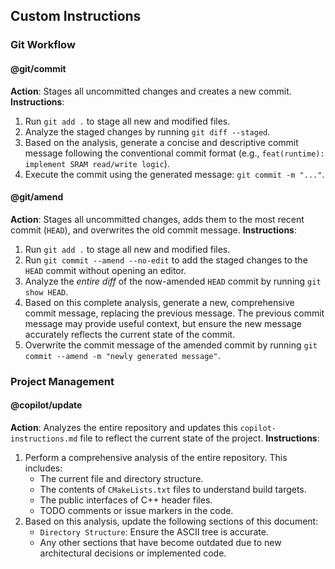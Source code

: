 ## Custom Instructions

### Git Workflow

#### @git/commit
**Action**: Stages all uncommitted changes and creates a new commit.
**Instructions**:
1.  Run `git add .` to stage all new and modified files.
2.  Analyze the staged changes by running `git diff --staged`.
3.  Based on the analysis, generate a concise and descriptive commit message following the conventional commit format (e.g., `feat(runtime): implement SRAM read/write logic`).
4.  Execute the commit using the generated message: `git commit -m "..."`.

#### @git/amend
**Action**: Stages all uncommitted changes, adds them to the most recent commit (`HEAD`), and overwrites the old commit message.
**Instructions**:
1.  Run `git add .` to stage all new and modified files.
2.  Run `git commit --amend --no-edit` to add the staged changes to the `HEAD` commit without opening an editor.
3.  Analyze the *entire diff* of the now-amended `HEAD` commit by running `git show HEAD`.
4.  Based on this complete analysis, generate a new, comprehensive commit message, replacing the previous message. The previous commit message may provide useful context, but ensure the new message accurately reflects the current state of the commit.
5.  Overwrite the commit message of the amended commit by running `git commit --amend -m "newly generated message"`.

### Project Management

#### @copilot/update
**Action**: Analyzes the entire repository and updates this `copilot-instructions.md` file to reflect the current state of the project.
**Instructions**:
1.  Perform a comprehensive analysis of the entire repository. This includes:
    * The current file and directory structure.
    * The contents of `CMakeLists.txt` files to understand build targets.
    * The public interfaces of C++ header files.
    * TODO comments or issue markers in the code.
2.  Based on this analysis, update the following sections of this document:
    * `Directory Structure`: Ensure the ASCII tree is accurate.
    * Any other sections that have become outdated due to new architectural decisions or implemented code.

